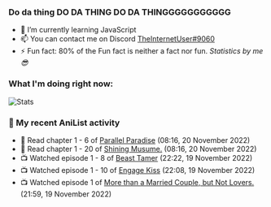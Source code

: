### Do da thing DO DA THING DO DA THINGGGGGGGGGGG

<!-- **TheInternetUser0/TheInternetUser0** is a ✨ _special_ ✨ repository because its `README.md` (this file) appears on your GitHub profile. -->


- 🌱 I’m currently learning JavaScript
- 📫 You can contact me on Discord [TheInternetUser#9060](https://discord.com/users/534117072796385300)
- ⚡ Fun fact: 80% of the Fun fact is neither a fact nor fun. _Statistics by me 😎_

### What I'm doing right now:
![Stats](https://discord.c99.nl/widget/theme-3/534117072796385300.png)

### 🌸 My recent AniList activity

<!-- ANILIST_ACTIVITY:start -->

-   📖 Read chapter 1 - 6 of [Parallel Paradise](https://anilist.co/manga/98543) (08:16, 20 November 2022)
-   📖 Read chapter 1 - 20 of [Shining Musume.](https://anilist.co/manga/37484) (08:16, 20 November 2022)
-   📺 Watched episode 1 - 8 of [Beast Tamer](https://anilist.co/anime/150695) (22:22, 19 November 2022)
-   📺 Watched episode 1 - 10 of [Engage Kiss](https://anilist.co/anime/146625) (22:08, 19 November 2022)
-   📺 Watched episode 1 of [More than a Married Couple, but Not Lovers.](https://anilist.co/anime/141949) (21:59, 19 November 2022)

<!-- ANILIST_ACTIVITY:end -->
